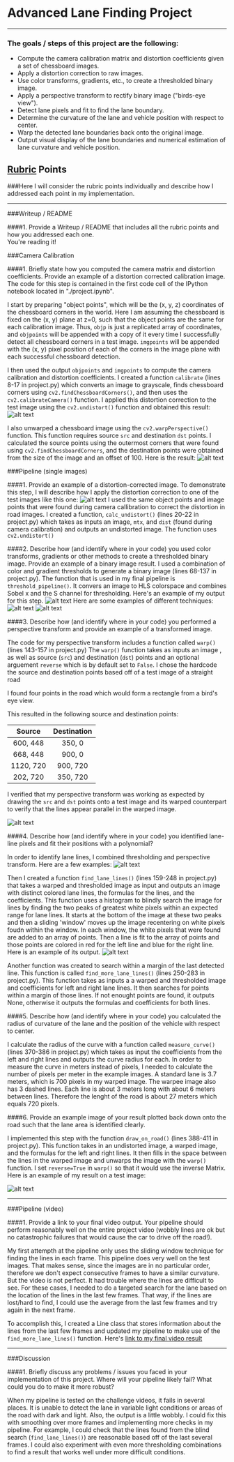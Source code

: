 # Advanced Lane Finding Project
---
### The goals / steps of this project are the following:

* Compute the camera calibration matrix and distortion coefficients given a set of chessboard images.
* Apply a distortion correction to raw images.
* Use color transforms, gradients, etc., to create a thresholded binary image.
* Apply a perspective transform to rectify binary image ("birds-eye view").
* Detect lane pixels and fit to find the lane boundary.
* Determine the curvature of the lane and vehicle position with respect to center.
* Warp the detected lane boundaries back onto the original image.
* Output visual display of the lane boundaries and numerical estimation of lane curvature and vehicle position.

[//]: # (Image References)

[image1]: ./output_images/distortion.png "Undistorted"
[image2]: ./output_images/warped.png "Warped Chessboard"
[image3]: ./output_images/Undistorted.png "Undistorted Road"
[image4]: ./output_images/Warped.png "Warped Road Example"
[image5]: ./output_images/Thresholds.png "Binary Examples"
[image6]: ./output_images/Thresholded_S.png "Binary Color"
[image7]: ./output_images/combined_thresholds.png "Combined Thresholds"
[image8]: ./output_images/Thresholded_and_Warped.png "Thresholded and Warped"
[image9]: ./output_images/find_lines.png "Sliding Window"
[image10]: ./output_images/Output.png "Output Example"
[image11]: ./output_images/final_test_imgs "Final Test Images"
[video1]: ./project_result.mp4 "First Attempt"
[video2]: ./final_project_result.mp4 "Final Video"
[video3]: ./challenge_video_result.mp4 "Challenge Video"
[video4]: ./harder_challenge_result.mp4 "Harder Challenge Video"

## [Rubric](https://review.udacity.com/#!/rubrics/571/view) Points
###Here I will consider the rubric points individually and describe how I addressed each point in my implementation.  

---
###Writeup / README

####1. Provide a Writeup / README that includes all the rubric points and how you addressed each one.  
You're reading it!

###Camera Calibration

####1. Briefly state how you computed the camera matrix and distortion coefficients. Provide an example of a distortion corrected calibration image.
The code for this step is contained in the first code cell of the IPython notebook located in "./project.ipynb".  

I start by preparing "object points", which will be the (x, y, z) coordinates of the chessboard corners in the world. Here I am assuming the chessboard is fixed on the (x, y) plane at z=0, such that the object points are the same for each calibration image.  Thus, `objp` is just a replicated array of coordinates, and `objpoints` will be appended with a copy of it every time I successfully detect all chessboard corners in a test image.  `imgpoints` will be appended with the (x, y) pixel position of each of the corners in the image plane with each successful chessboard detection.  

I then used the output `objpoints` and `imgpoints` to compute the camera calibration and distortion coefficients. I created a function `calibrate` (lines 8-17 in project.py) which converts an image to grayscale, finds chessboard corners using `cv2.findChessboardCorners()`, and then uses the `cv2.calibrateCamera()` function. I applied this distortion correction to the test image using the `cv2.undistort()` function and obtained this result: 
![alt text][image1]

I also unwarped a chessboard image using the `cv2.warpPerspective()` function. This function requires source `src` and destination `dst` points. I calculated the source points using the outermost corners that were found using `cv2.findChessboardCorners`, and the destination points were obtained from the size of the image and an offset of 100. Here is the result:
![alt text][image2]

###Pipeline (single images)

####1. Provide an example of a distortion-corrected image.
To demonstrate this step, I will describe how I apply the distortion correction to one of the test images like this one:
![alt text][image3]
I used the same object points and image points that were found during camera callibration to correct the distortion in road images. I created a function,  `calc_undistort()` (lines 20-22 in project.py) which takes as inputs an image, `mtx`, and `dist` (found during camera calibration) and outputs an undistorted image. The function uses `cv2.undistort()`


####2. Describe how (and identify where in your code) you used color transforms, gradients or other methods to create a thresholded binary image.  Provide an example of a binary image result.
I used a combination of color and gradient thresholds to generate a binary image (lines 68-137 in project.py). The function that is used in my final pipeline is `threshold_pipeline()`. It convers an image to HLS colorspace and combines Sobel x and the S channel for thresholding. Here's an example of my output for this step.
![alt text][image7]
Here are some examples of different techniques:
![alt text][image5]
![alt text][image6]

####3. Describe how (and identify where in your code) you performed a perspective transform and provide an example of a transformed image.

The code for my perspective transform includes a function called `warp()` (lines 143-157 in project.py) The `warp()` function takes as inputs an image , as well as source (`src`) and destination (`dst`) points and an optional arguement `reverse` which is by default set to `False`.  I chose the hardcode the source and destination points based off of a test image of a straight road

I found four points in the road which would form a rectangle from a bird's eye view.

This resulted in the following source and destination points:

| Source        | Destination   | 
|:-------------:|:-------------:| 
| 600, 448      | 350, 0        | 
| 668, 448      | 900, 0        |
| 1120, 720     | 900, 720      |
| 202, 720      | 350, 720      |

I verified that my perspective transform was working as expected by drawing the `src` and `dst` points onto a test image and its warped counterpart to verify that the lines appear parallel in the warped image.

![alt text][image4]

####4. Describe how (and identify where in your code) you identified lane-line pixels and fit their positions with a polynomial?

In order to identify lane lines, I combined thresholding and perspective transform. Here are a few examples:
![alt text][image8]

Then I created a function `find_lane_lines()` (lines 159-248 in project.py) that takes a warped and thresholded image as input and outputs an image with distinct colored lane lines, the formulas for the lines, and the coefficients. This function uses a histogram to blindly search the image for lines by finding the two peaks of greatest white pixels within an expected range for lane lines. It starts at the bottom of the image at these two peaks and then a sliding 'window' moves up the image recentering on white pixels foudn within the window. In each window, the white pixels that were found are added to an array of points. Then a line is fit to the array of points and those points are colored in red for the left line and blue for the right line. Here is an example of its output.
![alt text][image9]

Another function was created to search within a margin of the last detected line. This function is called `find_more_lane_lines()` (lines 250-283 in project.py). This function takes as inputs a a warped and thresholded image and coefficients for left and right lane lines. It then searches for points within a margin of those lines. If not enought points are found, it outputs None, otherwise it outputs the formulas and coefficients for both lines.

####5. Describe how (and identify where in your code) you calculated the radius of curvature of the lane and the position of the vehicle with respect to center.

I calculate the radius of the curve with a function called `measure_curve()` (lines 370-386 in project.py) which takes as input the coefficients from the left and right lines and outputs the curve radius for each. In order to measure the curve in meters instead of pixels, I needed to calculate the number of pixels per meter in the example images. A standard lane is 3.7 meters, which is 700 pixels in my warped image. The warpee image also has 3 dashed lines. Each line is about 3 meters long with about 6 meters between lines. Therefore the lenght of the road is about 27 meters which equals 720 pixels.

####6. Provide an example image of your result plotted back down onto the road such that the lane area is identified clearly.

I implemented this step with the function `draw_on_road()` (lines 388-411 in project.py). This function takes in an undistorted image, a warped image, and the formulas for the left and right lines. It then fills in the space between the lines in the warped image and unwarps the image with the `warp()` function. I set `reverse=True` in `warp()` so that it would use the inverse Matrix. Here is an example of my result on a test image:

![alt text][image10]

---

###Pipeline (video)

####1. Provide a link to your final video output.  Your pipeline should perform reasonably well on the entire project video (wobbly lines are ok but no catastrophic failures that would cause the car to drive off the road!).

My first attempth at the pipeline only uses the sliding window technique for finding the lines in each frame. This pipeline does very well on the test images. That makes sense, since the images are in no particular order, therefore we don't expect consecutive frames to have a similar curvature. But the video is not perfect. It had trouble where the lines are difficult to see. For these cases, I needed to do a targeted search for the lane based on the location of the lines in the last few frames. That way, if the lines are lost/hard to find, I could use the average from the last few frames and try again in the next frame. 

To accomplish this, I created a Line class that stores information about the lines from the last few frames and updated my pipeline to make use of the `find_more_lane_lines()` function.
Here's [link to my final video result](./final_project_result.mp4)

---

###Discussion

####1. Briefly discuss any problems / issues you faced in your implementation of this project.  Where will your pipeline likely fail?  What could you do to make it more robust?

When my pipeline is tested on the challenge videos, it fails in several places. It is unable to detect the lane in variable light conditions or areas of the road with dark and light. Also, the output is a little wobbly. I could fix this with smoothing over more frames and implementing more checks in my pipeline. For example, I could check that the lines found from the blind search (`find_lane_lines()`) are reasonable based off of the last several frames. I could also experiment with even more thresholding combinations to find a result that works well under more difficult conditions.

